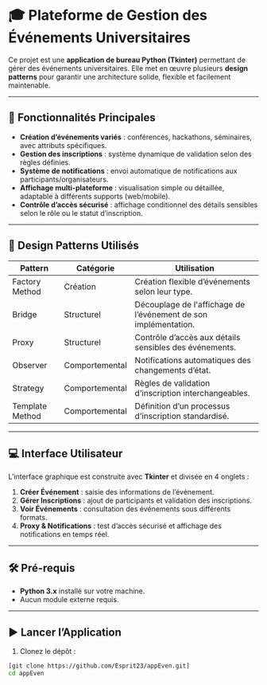 # 🎓 Plateforme de Gestion des Événements Universitaires

Ce projet est une **application de bureau Python (Tkinter)** permettant de gérer des événements universitaires. Elle met en œuvre plusieurs **design patterns** pour garantir une architecture solide, flexible et facilement maintenable.

---

## 🚀 Fonctionnalités Principales

- **Création d’événements variés** : conférences, hackathons, séminaires, avec attributs spécifiques.
- **Gestion des inscriptions** : système dynamique de validation selon des règles définies.
- **Système de notifications** : envoi automatique de notifications aux participants/organisateurs.
- **Affichage multi-plateforme** : visualisation simple ou détaillée, adaptable à différents supports (web/mobile).
- **Contrôle d’accès sécurisé** : affichage conditionnel des détails sensibles selon le rôle ou le statut d’inscription.

---

## 🧠 Design Patterns Utilisés

| Pattern              | Catégorie       | Utilisation |
|----------------------|------------------|-------------|
| Factory Method        | Création         | Création flexible d’événements selon leur type. |
| Bridge                | Structurel       | Découplage de l'affichage de l’événement de son implémentation. |
| Proxy                 | Structurel       | Contrôle d’accès aux détails sensibles des événements. |
| Observer              | Comportemental   | Notifications automatiques des changements d’état. |
| Strategy              | Comportemental   | Règles de validation d’inscription interchangeables. |
| Template Method       | Comportemental   | Définition d’un processus d’inscription standardisé. |

---

## 💻 Interface Utilisateur

L’interface graphique est construite avec **Tkinter** et divisée en 4 onglets :

1. **Créer Événement** : saisie des informations de l’événement.
2. **Gérer Inscriptions** : ajout de participants et validation des inscriptions.
3. **Voir Événements** : consultation des événements sous différents formats.
4. **Proxy & Notifications** : test d’accès sécurisé et affichage des notifications en temps réel.

---

## 🛠️ Pré-requis

- **Python 3.x** installé sur votre machine.
- Aucun module externe requis.

---

## ▶️ Lancer l’Application

1. Clonez le dépôt :

```bash
[git clone https://github.com/Esprit23/appEven.git]
cd appEven
